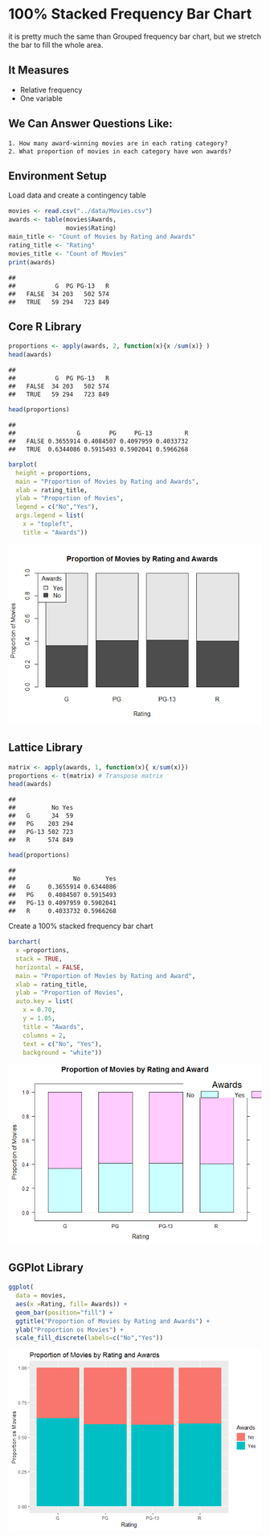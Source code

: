 # 100% Stacked Frequency Bar Chart

it is pretty much the same than Grouped frequency bar chart, but we stretch the bar to fill the whole area.

## It Measures

* Relative frequency
* One variable
  
## We Can Answer Questions Like:

    1. How many award-winning movies are in each rating category?
    2. What proportion of movies in each category have won awards?
     
## Environment Setup


Load data and create a contingency table

``` r
movies <- read.csv("../data/Movies.csv")
awards <- table(movies$Awards,
                movies$Rating)
main_title <- "Count of Movies by Rating and Awards"
rating_title <- "Rating"
movies_title <- "Count of Movies"
print(awards)
```

    ##        
    ##           G  PG PG-13   R
    ##   FALSE  34 203   502 574
    ##   TRUE   59 294   723 849


## Core R Library

``` r
proportions <- apply(awards, 2, function(x){x /sum(x)} )
head(awards)
```

    ##        
    ##           G  PG PG-13   R
    ##   FALSE  34 203   502 574
    ##   TRUE   59 294   723 849

``` r
head(proportions)
```

    ##        
    ##                 G        PG     PG-13         R
    ##   FALSE 0.3655914 0.4084507 0.4097959 0.4033732
    ##   TRUE  0.6344086 0.5915493 0.5902041 0.5966268


``` r
barplot(
  height = proportions,
  main = "Proportion of Movies by Rating and Awards",
  xlab = rating_title,
  ylab = "Proportion of Movies",
  legend = c("No","Yes"),
  args.legend = list(
    x = "topleft",
    title = "Awards"))
```

![](../../images/statistics/100_stacked_grouped_frequency_bar_chart_1.png)

## Lattice Library


``` r
matrix <- apply(awards, 1, function(x){ x/sum(x)})
proportions <- t(matrix) # Transpose matrix
head(awards)
```

    ##        
    ##          No Yes
    ##   G      34  59
    ##   PG    203 294
    ##   PG-13 502 723
    ##   R     574 849

``` r
head(proportions)
```

    ##        
    ##                No       Yes
    ##   G     0.3655914 0.6344086
    ##   PG    0.4084507 0.5915493
    ##   PG-13 0.4097959 0.5902041
    ##   R     0.4033732 0.5966268

Create a 100% stacked frequency bar chart

``` r
barchart(
  x =proportions,
  stack = TRUE,
  horizontal = FALSE,
  main = "Proportion of Movies by Rating and Award",
  xlab = rating_title,
  ylab = "Proportion of Movies",
  auto.key = list(
    x = 0.70,
    y = 1.05,
    title = "Awards",
    columns = 2,
    text = c("No", "Yes"),
    background = "white"))
```

![](../../images/statistics/100_stacked_grouped_frequency_bar_chart_2.png)

## GGPlot Library


``` r
ggplot(
  data = movies,
  aes(x =Rating, fill= Awards)) +
  geom_bar(position="fill") + 
  ggtitle("Proportion of Movies by Rating and Awards") +
  ylab("Proportion os Movies") +
  scale_fill_discrete(labels=c("No","Yes"))
```

![](../../images/statistics/100_stacked_grouped_frequency_bar_chart_3.png)
